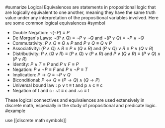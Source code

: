 #sumarize 
Logical Equivalences are statements in propositional logic that are logically equivalent to one another, meaning they have the same truth value under any interpretation of the propositional variables involved. Here are some common logical equivalences
#symbol 
-   Double Negation: $\neg(\neg P) \equiv P$
-   De Morgan's Laws: $\neg (P \land Q) \equiv \neg P \lor \neg Q$ and $\neg (P \lor Q) \equiv \neg P \land \neg Q$
-   Commutativity: $P \land Q \equiv Q \land P$ and $P \lor Q \equiv Q \lor P$
-   Associativity: $(P \land Q) \land R \equiv P \land (Q \land R)$ and $(P \lor Q) \lor R \equiv P \lor (Q \lor R)$
-   Distributivity: $P \land (Q \lor R) \equiv (P \land Q) \lor (P \land R)$ and $P \lor (Q \land R) \equiv (P \lor Q) \land (P \lor R)$
-   Identity: $P \land T \equiv P$ and $P \lor F \equiv P$
-   Negation: $P \land \neg P \equiv F$ and $P \lor \neg P \equiv T$
-   Implication: $P \rightarrow Q \equiv \neg P \lor Q$
-   Biconditional: $P \leftrightarrow Q \equiv (P \rightarrow Q) \land (Q \rightarrow P)$
 - Universal bound law : p $\lor$ t $\equiv$ t  and p $\land$ c $\equiv$ c 
 - Negation of t and c : ~t $\equiv$ c  and  ~c $\equiv$ t 

These logical connectives and equivalences are used extensively in discrete math, especially in the study of propositional and predicate logic.
#example  
	
use [[discrete math symbols]]